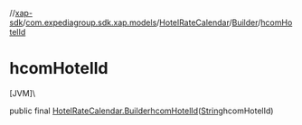 //[xap-sdk](../../../../index.md)/[com.expediagroup.sdk.xap.models](../../index.md)/[HotelRateCalendar](../index.md)/[Builder](index.md)/[hcomHotelId](hcom-hotel-id.md)

# hcomHotelId

[JVM]\

public final [HotelRateCalendar.Builder](index.md)[hcomHotelId](hcom-hotel-id.md)([String](https://docs.oracle.com/javase/8/docs/api/java/lang/String.html)hcomHotelId)
